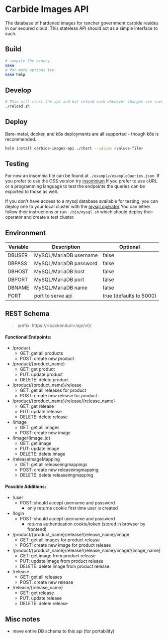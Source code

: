 # Carbide Images API

The database of hardened images for rancher government carbide resides in our secured cloud. This stateless API should act as a simple interface to such.

## Build
```bash
# compile the binary
make
# for more options try
make help
```
## Develop
```bash
# This will start the api and hot reload such whenever changes are saved to a .go file.
./reload.sh
```
## Deploy
Bare-metal, docker, and k8s deployments are all supported - though k8s is recommended.
```bash
helm install carbide-images-api ./chart --values <values-file>
```
## Testing
For now an insomnia file can be found at `./example/exampleQueries.json`.
If you prefer to use the OSS version try [insomnium](https://github.com/ArchGPT/insomnium)
If you prefer to use cURL or a programming language to test the endpoints the queries can be exported to those as well.

If you don't have access to a mysql database available for testing, you can deploy one to your local cluster with the [mysql operator](https://github.com/mysql/mysql-operator)
You can either follow their instructions or run `./bin/mysql.sh` which should deploy their operator and create a test cluster.

## Environment
| Variable              | Description               | Optional                  |
| --------------------  | -----------               | --------                  |
| DBUSER                | MySQL/MariaDB username    | false                     |
| DBPASS                | MySQL/MariaDB password    | false                     |
| DBHOST                | MySQL/MariaDB host        | false                     |
| DBPORT                | MySQL/MariaDB port        | false                     |
| DBNAME                | MySQL/MariaDB name        | false                     |
| PORT                  | port to serve api         | true (defaults to 5000)   |

## REST Schema
>prefix: https://\<backendurl\>/api/v0/

#### Functional Endpoints:
- /product
    - GET: get all products
    - POST: create new product
- /product/{product_name}
    - GET: get product
    - PUT: update product
    - DELETE: delete product
- /product/{product_name}/release
    - GET: get all releases for product
    - POST: create new release for product
- /product/{product_name}/release/{release_name}
    - GET: get release
    - PUT: update release
    - DELETE: delete release
- /image
    - GET: get all images
    - POST: create new image
- /image/{image_id}
    - GET: get image
    - PUT: update image
    - DELETE: delete image
- /releaseImageMapping
    - GET: get all releaseimgmappings
    - POST: create new releaseimgmapping
    - DELETE: delete releaseimgmapping

#### Possible Additions:
- /user
    - POST: should accept username and password
        - only returns cookie first time user is created
- /login
    - POST: should accept username and password
        - returns authentication cookie/token (stored in browser by frontend)
- /product/{product_name}/release/{release_name}/image
    - GET: get all images for product release
    - POST: create new image for product release
- /product/{product_name}/release/{release_name}/image/{image_name}
    - GET: get image from product release
    - PUT: update image from product release
    - DELETE: delete image from product release
- /release
    - GET: get all releases
    - POST: create new release
- /release/{release_name}
    - GET: get release
    - PUT: update release
    - DELETE: delete release

## Misc notes
- move entire DB schema to this api (for portability)
